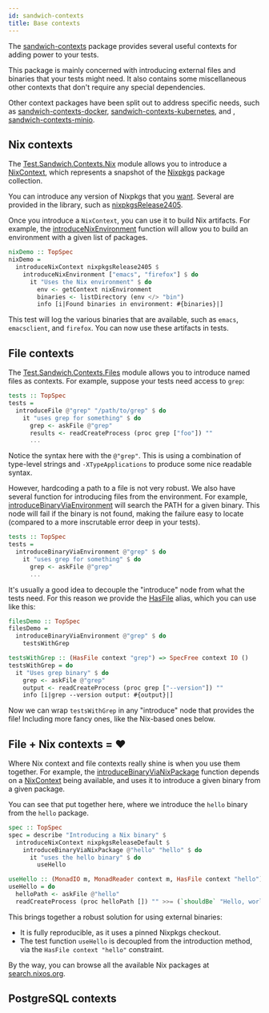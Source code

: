 ```yaml
---
id: sandwich-contexts
title: Base contexts
---
```


The [sandwich-contexts](https://hackage.haskell.org/package/sandwich-contexts) package provides several useful contexts for adding power to your tests.

This package is mainly concerned with introducing external files and binaries that your tests might need. It also contains some miscellaneous other contexts that don't require any special dependencies.

Other context packages have been split out to address specific needs, such as [sandwich-contexts-docker](./sandwich-contexts-docker), [sandwich-contexts-kubernetes](./sandwich-contexts-kubernetes), and , [sandwich-contexts-minio](./sandwich-contexts-minio).

## Nix contexts

The [Test.Sandwich.Contexts.Nix](https://hackage.haskell.org/package/sandwich-contexts/docs/Test-Sandwich-Contexts-Nix.html) module allows you to introduce a [NixContext](https://hackage.haskell.org/package/sandwich-contexts/docs/Test-Sandwich-Contexts-Nix.html#t:NixContext), which represents a snapshot of the [Nixpkgs](https://github.com/NixOS/nixpkgs) package collection.

You can introduce any version of Nixpkgs that you [want](https://hackage.haskell.org/package/sandwich-contexts/docs/Test-Sandwich-Contexts-Nix.html#t:NixpkgsDerivation). Several are provided in the library, such as [nixpkgsRelease2405](https://hackage.haskell.org/package/sandwich-contexts/docs/Test-Sandwich-Contexts-Nix.html#v:nixpkgsRelease2405).

Once you introduce a `NixContext`, you can use it to build Nix artifacts. For example, the [introduceNixEnvironment](https://hackage.haskell.org/package/sandwich-contexts-0.3.0.1/docs/Test-Sandwich-Contexts-Nix.html#v:introduceNixEnvironment) function will allow you to build an environment with a given list of packages.

```haskell title="https://github.com/codedownio/sandwich/blob/master/demos/demo-nix/app/Main.hs"
nixDemo :: TopSpec
nixDemo =
  introduceNixContext nixpkgsRelease2405 $
    introduceNixEnvironment ["emacs", "firefox"] $ do
      it "Uses the Nix environment" $ do
        env <- getContext nixEnvironment
        binaries <- listDirectory (env </> "bin")
        info [i|Found binaries in environment: #{binaries}|]
```

This test will log the various binaries that are available, such as `emacs`, `emacsclient`, and `firefox`. You can now use these artifacts in tests.

## File contexts

The [Test.Sandwich.Contexts.Files](https://hackage.haskell.org/package/sandwich-contexts/docs/Test-Sandwich-Contexts-Files.html) module allows you to introduce named files as contexts. For example, suppose your tests need access to `grep`:

```haskell
tests :: TopSpec
tests =
  introduceFile @"grep" "/path/to/grep" $ do
    it "uses grep for something" $ do
      grep <- askFile @"grep"
      results <- readCreateProcess (proc grep ["foo"]) ""
      ...
```

Notice the syntax here with the `@"grep"`. This is using a combination of type-level strings and `-XTypeApplications` to produce some nice readable syntax.

However, hardcoding a path to a file is not very robust. We also have several function for introducing files from the environment. For example, [introduceBinaryViaEnvironment](https://hackage.haskell.org/package/sandwich-contexts/docs/Test-Sandwich-Contexts-Files.html#v:introduceBinaryViaEnvironment) will search the PATH for a given binary. This node will fail if the binary is not found, making the failure easy to locate (compared to a more inscrutable error deep in your tests).

```haskell
tests :: TopSpec
tests =
  introduceBinaryViaEnvironment @"grep" $ do
    it "uses grep for something" $ do
      grep <- askFile @"grep"
      ...
```

It's usually a good idea to decouple the "introduce" node from what the tests need. For this reason we provide the [HasFile](https://hackage.haskell.org/package/sandwich-contexts/docs/Test-Sandwich-Contexts-Files.html#t:HasFile) alias, which you can use like this:

```haskell title="https://github.com/codedownio/sandwich/blob/master/demos/demo-files/app/Main.hs"
filesDemo :: TopSpec
filesDemo =
  introduceBinaryViaEnvironment @"grep" $ do
    testsWithGrep

testsWithGrep :: (HasFile context "grep") => SpecFree context IO ()
testsWithGrep = do
  it "Uses grep binary" $ do
    grep <- askFile @"grep"
    output <- readCreateProcess (proc grep ["--version"]) ""
    info [i|grep --version output: #{output}|]
```

Now we can wrap `testsWithGrep` in any "introduce" node that provides the file! Including more fancy ones, like the Nix-based ones below.

## File + Nix contexts = ❤️

Where Nix context and file contexts really shine is when you use them together. For example, the [introduceBinaryViaNixPackage](https://hackage.haskell.org/package/sandwich-contexts/docs/Test-Sandwich-Contexts-Files.html#v:introduceBinaryViaNixPackage) function depends on a [NixContext](https://hackage.haskell.org/package/sandwich-contexts/docs/Test-Sandwich-Contexts-Nix.html#t:NixContext) being available, and uses it to introduce a given binary from a given package.

You can see that put together here, where we introduce the `hello` binary from the `hello` package.

```haskell title="https://github.com/codedownio/sandwich/blob/master/demos/demo-nix-binary/app/Main.hs"
spec :: TopSpec
spec = describe "Introducing a Nix binary" $
  introduceNixContext nixpkgsReleaseDefault $
    introduceBinaryViaNixPackage @"hello" "hello" $ do
      it "uses the hello binary" $ do
        useHello

useHello :: (MonadIO m, MonadReader context m, HasFile context "hello") => m ()
useHello = do
  helloPath <- askFile @"hello"
  readCreateProcess (proc helloPath []) "" >>= (`shouldBe` "Hello, world!\n")
```

This brings together a robust solution for using external binaries:
* It is fully reproducible, as it uses a pinned Nixpkgs checkout.
* The test function `useHello` is decoupled from the introduction method, via the `HasFile context "hello"` constraint.

By the way, you can browse all the available Nix packages at [search.nixos.org](https://search.nixos.org/packages).

## PostgreSQL contexts
